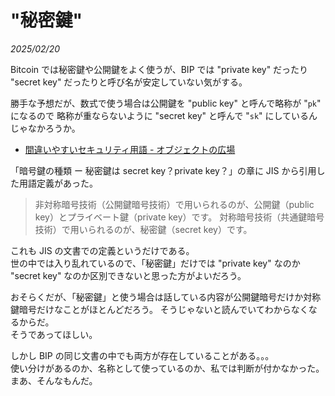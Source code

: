 # "秘密鍵"

_2025/02/20_

Bitcoin では秘密鍵や公開鍵をよく使うが、BIP では "private key" だったり "secret key" だったりと呼び名が安定していない気がする。

勝手な予想だが、数式で使う場合は公開鍵を "public key" と呼んで略称が "`pk`" になるので
略称が重ならないように "secret key" と呼んで "`sk`" にしているんじゃなかろうか。

* [間違いやすいセキュリティ用語 - オブジェクトの広場](https://www.ogis-ri.co.jp/otc/hiroba/technical/security/security-term.html)

「暗号鍵の種類 ー 秘密鍵は secret key？private key？」の章に JIS から引用した用語定義があった。

> 非対称暗号技術（公開鍵暗号技術）で用いられるのが、公開鍵（public key）とプライベート鍵（private key）です。
> 対称暗号技術（共通鍵暗号技術）で用いられるのが、秘密鍵（secret key）です。

これも JIS の文書での定義というだけである。  
世の中では入り乱れているので、「秘密鍵」だけでは "private key" なのか "secret key" なのか区別できないと思った方がよいだろう。

おそらくだが、「秘密鍵」と使う場合は話している内容が公開鍵暗号だけか対称鍵暗号だけなことがほとんどだろう。
そうじゃないと読んでいてわからなくなるからだ。  
そうであってほしい。

しかし BIP の同じ文書の中でも両方が存在していることがある。。。  
使い分けがあるのか、名称として使っているのか、私では判断が付かなかった。  
まあ、そんなもんだ。
